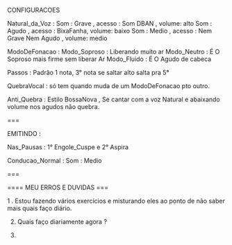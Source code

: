 CONFIGURACOES

Natural_da_Voz :
  Som : Grave , acesso : Som DBAN , volume: alto
  Som : Agudo , acesso : BixaFanha, volume: baixo
  Som : Medio , acesso : Nem Grave Nem Agudo , volume: medio

ModoDeFonacao :
 Modo_Soproso : Liberando muito ar
 Modo_Neutro : É O Soproso mais firme sem liberar Ar
Modo_Fluido : É O Agudo de cabeca



Passos : Padrão 1 nota, 3° nota se saltar alto salta pra 5°

QuebraVocal : só tem quando muda de um ModoDeFonacao pto outro.

Anti_Quebra : Estilo BossaNova , Se cantar com a voz Natural e abaixando volume nos agudos não quebra.

===

EMITINDO :

 Nas_Pausas : 1° Engole_Cuspe e 2° Aspira

  Conducao_Normal : Som : Medio

===

==== MEU ERROS E DUVIDAS ===

1 . Estou fazendo vários exercícios e misturando eles ao ponto de não saber mais quais faço diário.

2. Quais faço diariamente agora ?

3. 
